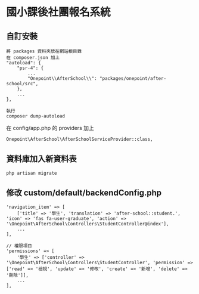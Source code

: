 # 國小課後社團報名系統

## 自訂安裝

    將 packages 資料夾放在網站根目錄
    在 composer.json 加上
    "autoload": {
        "psr-4": {
            ...
            "Onepoint\\AfterSchool\\": "packages/onepoint/after-school/src",
        },
        ...
    },

    執行
    composer dump-autoload

在 config/app.php 的 providers 加上

    Onepoint\AfterSchool\AfterSchoolServiceProvider::class,

## 資料庫加入新資料表

    php artisan migrate

## 修改 custom/default/backendConfig.php

    'navigation_item' => [
        ['title' => '學生', 'translation' => 'after-school::student.', 'icon' => 'fas fa-user-graduate', 'action' => '\Onepoint\AfterSchool\Controllers\StudentController@index'],
        ...
    ],

    // 權限項目
    'permissions' => [
        '學生' => ['controller' => '\Onepoint\AfterSchool\Controllers\StudentController', 'permission' => ['read' => '檢視', 'update' => '修改', 'create' => '新增', 'delete' => '刪除']],
        ...
    ],